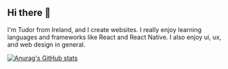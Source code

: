 ## Hi there 👋

I'm Tudor from Ireland, and I create websites. I really enjoy learning languages and frameworks like React and React Native. I also enjoy ui, ux, and web design in general.

[![Anurag's GitHub stats](https://github-readme-stats.vercel.app/api?username=pTudor069)](https://github.com/anuraghazra/github-readme-stats)
